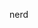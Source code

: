nerd











































































































































